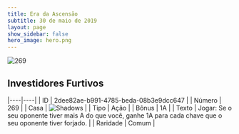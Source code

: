 ```yaml
---
title: Era da Ascensão
subtitle: 30 de maio de 2019
layout: page
show_sidebar: false
hero_image: hero.png
---
```


![269](https://cdn.keyforgegame.com/media/card_front/pt/435_269_HH7X6JXXHHG9_pt.png)

## Investidores Furtivos

|----|----|
| ID | 2dee82ae-b991-4785-beda-08b3e9dcc647 |
| Número | 269 |
| Casa | ![Shadows](https://archonarcana.com/images/thumb/e/ee/Shadows.png/22px-Shadows.png "Sombras") |
| Tipo | Ação |
| Bônus | 1A |
| Texto | Jogar: Se o seu oponente tiver mais A do que você, ganhe 1A para cada chave que o seu oponente tiver forjado. |
| Raridade | Comum |
